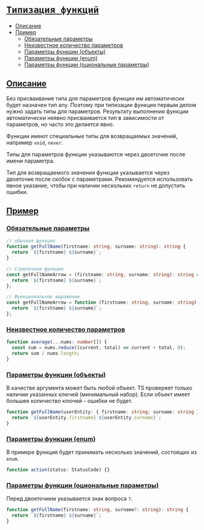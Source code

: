 # [`Типизация функций`](../index.md)

- [Описание](#описание)
- [Пример](#пример)
  - [Обязательные параметры](#обязательные-параметры)
  - [Неизвестное количество параметров](#неизвестное-количество-параметров)
  - [Параметры функции (объекты)](#параметры-функции-объекты)
  - [Параметры функции (enum)](#параметры-функции-enum)
  - [Параметры функции (оциональные параметры)](#параметры-функции-оциональные-параметры)

## [Описание](#enum)

Без присваивания типа для параметров функции им автоматически будет назначен тип any. Поэтому при типизации функции первым делом нужно задать типы для параметров. Результату выполнения функции автоматически неявно присваивается тип в зависимости от параметров, но часто это делается явно.

Функции имеют специальные типы для возвращаемых значений, например `void`, `never`.

Типы для параметров функции указываются через двоеточие после имени параметра.

Тип для возвращаемого значения функции указывается через двоеточие после скобок с параметрами. Рекомендуется использовать явное указание, чтобы при наличии нескольких `return` не допустить ошибки.

## [Пример](#типизация-функций)

### [Обязательные параметры](#типизация-функций)

```ts
// обычная функция
function getFullName(firstname: string, surname: string): string {
  return `${firstname} ${surname}`;
}

// Стрелочная функция
const getFullNameArrow = (firstname: string, surname: string): string => {
  return `${firstname} ${surname}`;
};

// Функциональное выражение
const getFullNameArrow = function (firstname: string, surname: string): string {
  return `${firstname} ${surname}`;
};
```

### [Неизвестное количество параметров](#типизация-функций)

```ts
function average(...nums: number[]) {
  const sum = nums.reduce((current, total) => current + total, 0);
  return sum / nums.length;
}
```

### [Параметры функции (объекты)](#типизация-функций)

В качестве аргумента может быть любой объект. TS проверяет только наличии указанных ключей (минимальный набор). Если объект имеет большее количество ключей - ошибки не будет.

```ts
function getFullName(userEntity: { firstname: string; surname: string }): string {
  return `${userEntity.firstname} ${userEntity.surname}`;
}
```

### [Параметры функции (enum)](#типизация-функций)

В примере функция будет принимать несколько значений, состоящих из `enum`.

```ts
function action(status: StatusCode) {}
```

### [Параметры функции (оциональные параметры)](#типизация-функций)

Перед двоеточием указывается знак вопроса `?`.

```ts
function getFullName(firstname: string, surname?: string): string {
  return `${firstname} ${surname}`;
}
```

